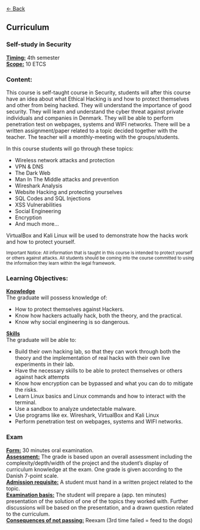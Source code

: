 [&larr; Back](../index.md)

## Curriculum

### Self-study in Security
<strong style="text-decoration: underline;">Timing:</strong> 4th semester <br>
<strong style="text-decoration: underline;">Scope:</strong> 10 ETCS <br>

### Content:
This course is self-taught course in Security, students will after this course have an idea about what Ethical Hacking
is and how to protect themselves and other from being hacked. They will understand the importance of good security.
They will learn and understand the cyber threat against private individuals and companies in Denmark.
They will be able to perform penetration test on webpages, systems and WIFI networks.
There will be a written assignment/paper related to a topic decided together with the teacher.
The teacher will a monthly-meeting with the groups/students.

In this course students will go through these topics:

- Wireless network attacks and protection
- VPN & DNS
- The Dark Web
- Man In The Middle attacks and prevention
- Wireshark Analysis
- Website Hacking and protecting yourselves
- SQL Codes and SQL Injections
- XSS Vulnerabilities
- Social Engineering
- Encryption
- And much more...

VirtualBox and Kali Linux will be used to demonstrate how the hacks work and how to protect yourself.

<small>Important Notice: All information that is taught in this course is intended to protect yourself or others against attacks.
All students should be coming into the course committed to using the information they learn within the legal framework.</small>

### Learning Objectives:
<strong style="text-decoration: underline;">Knowledge</strong><br>
The graduate will possess knowledge of:
- How to protect themselves against Hackers.
- Know how hackers actually hack, both the theory, and the practical.
- Know why social engineering is so dangerous. 

<strong style="text-decoration: underline;">Skills</strong><br> 
The graduate will be able to:
- Build their own hacking lab, so that they can work through both the theory and the implementation of real hacks with their
own live experiments in their lab.
- Have the necessary skills to be able to protect themselves or others against hack attempts
- Know how encryption can be bypassed and what you can do to mitigate the risks.
- Learn Linux basics and Linux commands and how to interact with the terminal.
- Use a sandbox to analyze undetectable malware.
- Use programs like ex. Wireshark, VirtualBox and Kali Linux
- Perform penetration test on webpages, systems and WIFI networks.

### Exam
<strong style="text-decoration: underline;">Form:</strong> 30 minutes oral examination.<br>
<strong style="text-decoration: underline;">Assessment:</strong> The grade is based upon an overall assessment including the complexity/depth/width of the project and
the student’s display of curriculum knowledge at the exam. One grade is given according to the Danish 7-point scale.<br>
<strong style="text-decoration: underline;">Admission requisite:</strong> A student must hand in a written project related to the topic.<br>
<strong style="text-decoration: underline;">Examination basis:</strong> The student will prepare a (app. ten minutes) presentation of the solution of one of the
topics they worked with. Further discussions will be based on the presentation, and a drawn question related to the curriculum.<br>
<strong style="text-decoration: underline;">Consequences of not passing:</strong> Reexam (3rd time failed = feed to the dogs)